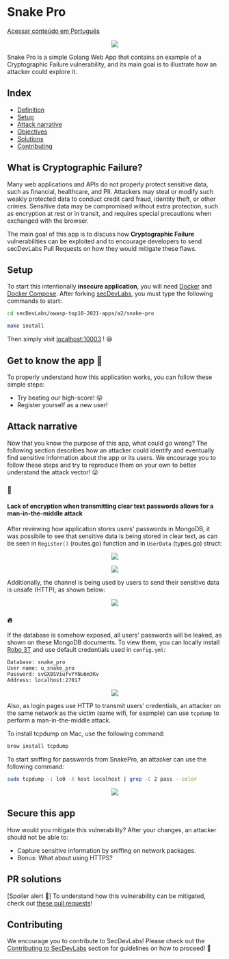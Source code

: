 # Snake Pro

[Acessar conteúdo em Português](README_PT_BR.md)

<p align="center">
    <img src="images/banner.png"/>
</p>

Snake Pro is a simple Golang Web App that contains an example of a Cryptographic Failure vulnerability, and its main goal is to illustrate how an attacker could explore it.

## Index

- [Definition](#what-is-cryptographic-failure)
- [Setup](#setup)
- [Attack narrative](#attack-narrative)
- [Objectives](#secure-this-app)
- [Solutions](#pr-solutions)
- [Contributing](#contributing)

## What is Cryptographic Failure?

Many web applications and APIs do not properly protect sensitive data, such as financial, healthcare, and PII. Attackers may steal or modify such weakly protected data to conduct credit card fraud, identity theft, or other crimes. Sensitive data may be compromised without extra protection, such as encryption at rest or in transit, and requires special precautions when exchanged with the browser.

The main goal of this app is to discuss how **Cryptographic Failure** vulnerabilities can be exploited and to encourage developers to send secDevLabs Pull Requests on how they would mitigate these flaws.

## Setup

To start this intentionally **insecure application**, you will need [Docker][docker install] and [Docker Compose][docker compose install]. After forking [secDevLabs](https://github.com/globocom/secDevLabs), you must type the following commands to start:

```sh
cd secDevLabs/owasp-top10-2021-apps/a2/snake-pro
```

```sh
make install
```

Then simply visit [localhost:10003][app] ! 😆

## Get to know the app 🐍

To properly understand how this application works, you can follow these simple steps:

- Try beating our high-score! 😝
- Register yourself as a new user!

## Attack narrative

Now that you know the purpose of this app, what could go wrong? The following section describes how an attacker could identify and eventually find sensitive information about the app or its users. We encourage you to follow these steps and try to reproduce them on your own to better understand the attack vector! 😜

### 👀

#### Lack of encryption when transmitting clear text passwords allows for a man-in-the-middle attack

After reviewing how application stores users' passwords in MongoDB, it was possibile to see that sensitive data is being stored in clear text, as can be seen in `Register()` (routes.go) function and in `UserData` (types.go) struct:

<p align="center">
    <img src="images/attack1.png"/>
</p>

<p align="center">
    <img src="images/attack2.png"/>
</p>

Additionally, the channel is being used by users to send their sensitive data is unsafe (HTTP), as shown below:

<p align="center">
    <img src="images/attack3.png"/>
</p>

### 🔥

If the database is somehow exposed, all users' passwords will be leaked, as shown on these MongoDB documents. To view them, you can locally install [Robo 3T](https://robomongo.org/download) and use default credentials used in `config.yml`:

```
Database: snake_pro
User name: u_snake_pro
Password: svGX8SViufvYYNu6m3Kv
Address: localhost:27017
```

<p align="center">
    <img src="images/attack4.png"/>
</p>

Also, as login pages use HTTP to transmit users' credentials, an attacker on the same network as the victim (same wifi, for example) can use `tcpdump` to perform a man-in-the-middle attack.

To install tcpdump on Mac, use the following command:

```sh
brew install tcpdump
```

To start sniffing for passwords from SnakePro, an attacker can use the following command:

```sh
sudo tcpdump -i lo0 -X host localhost | grep -C 2 pass --color
```

<p align="center">
    <img src="images/attack5.png"/>
</p>

## Secure this app

How would you mitigate this vulnerability? After your changes, an attacker should not be able to:

- Capture sensitive information by sniffing on network packages.
- Bonus: What about using HTTPS?

## PR solutions

[Spoiler alert 🚨] To understand how this vulnerability can be mitigated, check out [these pull requests](https://github.com/globocom/secDevLabs/pulls?q=is%3Apr+label%3A%22mitigation+solution+%F0%9F%94%92%22+label%3ASnakePro)!

## Contributing

We encourage you to contribute to SecDevLabs! Please check out the [Contributing to SecDevLabs](../../../docs/CONTRIBUTING.md) section for guidelines on how to proceed! 🎉

[docker install]: https://docs.docker.com/install/
[docker compose install]: https://docs.docker.com/compose/install/
[app]: http://localhost:10003
[dirb]: https://tools.kali.org/web-applications/dirb
